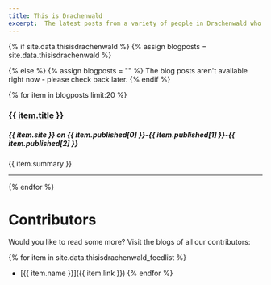 ```yaml
---
title: This is Drachenwald
excerpt:  The latest posts from a variety of people in Drachenwald who are skilled in different arts, practices, or areas of study.
---
```

{% if site.data.thisisdrachenwald %}
  {% assign blogposts = site.data.thisisdrachenwald %}

{% else %}
  {% assign blogposts = "" %}
  The blog posts aren't available right now - please check back later.
{% endif %}

{% for item in blogposts limit:20 %}
<h3><a href="{{ item.link }}">{{ item.title }}</a></h3>
<h5><em>{{ item.site }} on {{ item.published[0] }}-{{ item.published[1] }}-{{ item.published[2] }}</em></h5>
<p>{{ item.summary }}</p>
<hr>
{% endfor %}

# Contributors

Would you like to read some more? Visit the blogs of all our contributors:

{% for item in site.data.thisisdrachenwald_feedlist %}
* [{{ item.name }}]({{ item.link }})
{% endfor %}